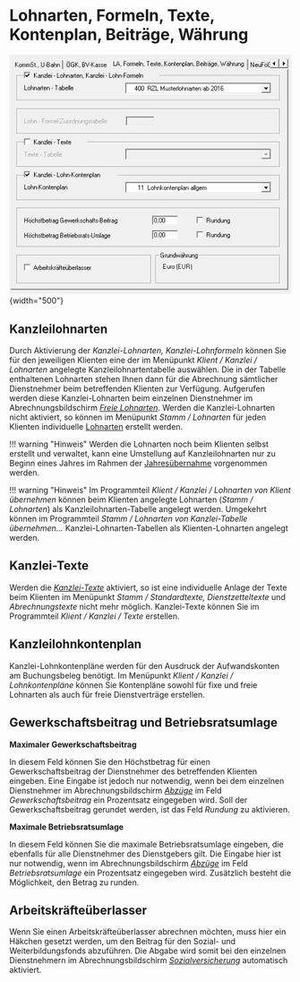 # Lohnarten, Formeln, Texte, Kontenplan, Beiträge, Währung

![Image](<img/image27.png>){width="500"}

## Kanzleilohnarten

Durch Aktivierung der *Kanzlei-Lohnarten, Kanzlei-Lohnformeln* können Sie für den jeweiligen Klienten eine der im Menüpunkt *Klient / Kanzlei / Lohnarten* angelegte Kanzleilohnartentabelle auswählen. Die in der Tabelle enthaltenen Lohnarten stehen Ihnen dann für die Abrechnung sämtlicher Dienstnehmer beim betreffenden Klienten zur Verfügung. Aufgerufen werden diese Kanzlei-Lohnarten beim einzelnen Dienstnehmer im Abrechnungsbildschirm [*Freie Lohnarten*](../../Abrechnungsbildschirme/Freie_Lohnarten.md). Werden die Kanzlei-Lohnarten nicht aktiviert, so können im Menüpunkt *Stamm / Lohnarten* für jeden Klienten individuelle [Lohnarten](../../Abrechnungsbildschirme/Freie_Lohnarten.md) erstellt werden.

!!! warning "Hinweis"
    Werden die Lohnarten noch beim Klienten selbst erstellt und verwaltet, kann eine Umstellung auf Kanzleilohnarten nur zu Beginn eines Jahres im Rahmen der [Jahresübernahme](../../Jahresuebernahme/Jahresuebernahme_innerhalb_eines_Klienten.md) vorgenommen werden.

!!! warning "Hinweis"
    Im Programmteil *Klient / Kanzlei / Lohnarten von Klient übernehmen* können beim Klienten angelegte Lohnarten (*Stamm / Lohnarten*) als Kanzleilohnarten-Tabelle angelegt werden. Umgekehrt können im Programmteil *Stamm / Lohnarten von Kanzlei-Tabelle übernehmen...* Kanzlei-Lohnarten-Tabellen als Klienten-Lohnarten angelegt werden.

## Kanzlei-Texte

Werden die [*Kanzlei-Texte*](../../Kanzleitexte_und_Kanzleilohnkontenplaene.md) aktiviert, so ist eine individuelle Anlage der Texte beim Klienten im Menüpunkt *Stamm / Standardtexte, Dienstzetteltexte* und *Abrechnungstexte* nicht mehr möglich. Kanzlei-Texte können Sie im Programmteil *Klient / Kanzlei / Texte* erstellen.

## Kanzleilohnkontenplan

Kanzlei-Lohnkontenpläne werden für den Ausdruck der Aufwandskonten am Buchungsbeleg benötigt. Im Menüpunkt *Klient / Kanzlei / Lohnkontenpläne* können Sie Kontenpläne sowohl für fixe und freie Lohnarten als auch für freie Dienstverträge erstellen.

## Gewerkschaftsbeitrag und Betriebsratsumlage

**Maximaler Gewerkschaftsbeitrag**

In diesem Feld können Sie den Höchstbetrag für einen Gewerkschaftsbeitrag der Dienstnehmer des betreffenden Klienten eingeben. Eine Eingabe ist jedoch nur notwendig, wenn bei dem einzelnen Dienstnehmer im Abrechnungsbildschirm [*Abzüge*](../../Abrechnungsbildschirme/Abzuege.md) im Feld *Gewerkschaftsbeitrag* ein Prozentsatz eingegeben wird. Soll der Gewerkschaftsbeitrag gerundet werden, ist das Feld *Rundung* zu aktivieren.

**Maximale Betriebsratsumlage**

In diesem Feld können Sie die maximale Betriebsratsumlage eingeben, die ebenfalls für alle Dienstnehmer des Dienstgebers gilt. Die Eingabe hier ist nur notwendig, wenn im Abrechnungsbildschirm [*Abzüge*](../../Abrechnungsbildschirme/Abzuege.md) im Feld *Betriebsratsumlage* ein Prozentsatz eingegeben wird. Zusätzlich besteht die Möglichkeit, den Betrag zu runden.

## Arbeitskräfteüberlasser

Wenn Sie einen Arbeitskräfteüberlasser abrechnen möchten, muss hier ein Häkchen gesetzt werden, um den Beitrag für den Sozial- und Weiterbildungsfonds abzuführen. Die Abgabe wird somit bei den einzelnen Dienstnehmern im Abrechnungsbildschirm [*Sozialversicherung*](../../Abrechnungsbildschirme/Sozialversicherung.md) automatisch aktiviert.